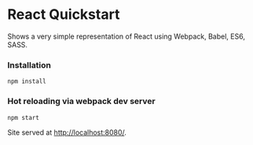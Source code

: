 # React Quickstart

Shows a very simple representation of React
using Webpack, Babel, ES6, SASS.

### Installation

```
npm install
```

### Hot reloading via webpack dev server
```
npm start
```

Site served at [http://localhost:8080/](http://localhost:8080/).
